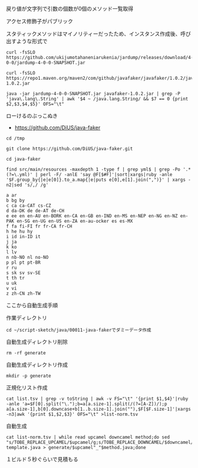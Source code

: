 
戻り値が文字列で引数の個数が0個のメソッド一覧取得

アクセス修飾子がパブリック

スタティックメソッドはマイノリティーだったため、インスタンス作成後、呼び出すような形式で

```
curl -fsSLO https://github.com/ukijumotahaneniarukenia/jardump/releases/download/4-0-0/jardump-4-0-0-SNAPSHOT.jar

curl -fsSLO https://repo1.maven.org/maven2/com/github/javafaker/javafaker/1.0.2/javafaker-1.0.2.jar

java -jar jardump-4-0-0-SNAPSHOT.jar javafaker-1.0.2.jar | grep -P 'java\.lang\.String' | awk '$4 ~ /java.lang.String/ && $7 == 0 {print $2,$3,$4,$5}' OFS="\t"
```

ローけるのぶっこぬき

- https://github.com/DiUS/java-faker

```
cd /tmp

git clone https://github.com/DiUS/java-faker.git

cd java-faker

find src/main/resources -maxdepth 1 -type f | grep yml$ | grep -Po '.*(?=\.yml)' | perl -F/ -anlE 'say @F[$#F]'|sort|xargs|ruby -anle '$F.group_by{|e|e[0]}.to_a.map{|e|puts e[0],e[1].join(",")}' | xargs -n2|sed 's/,/ /g'

a ar
b bg by
c ca ca-CAT cs-CZ
d da-DK de de-AT de-CH
e ee en en-AU en-BORK en-CA en-GB en-IND en-MS en-NEP en-NG en-NZ en-PAK en-SG en-UG en-US en-ZA en-au-ocker es es-MX
f fa fi-FI fr fr-CA fr-CH
h he hu hy
i id in-ID it
j ja
k ko
l lv
n nb-NO nl no-NO
p pl pt pt-BR
r ru
s sk sv sv-SE
t th tr
u uk
v vi
z zh-CN zh-TW
```





ここから自動生成手順


作業ディレクトリ

```
cd ~/script-sketch/java/00011-java-fakerでダミーデータ作成
```

自動生成ディレクトリ削除

```
rm -rf generate
```

自動生成ディレクトリ作成

```
mkdir -p generate
```

正規化リスト作成

```
cat list.tsv | grep -v toString | awk -v FS="\t" '{print $1,$4}'|ruby -anle 'a=$F[0].split("\.");b=a[a.size-1].split(/(?=[A-Z])/);p a[a.size-1],b[0].downcase+b[1..b.size-1].join(""),$F[$F.size-1]'|xargs -n3|awk '{print $1,$2,$3}' OFS="\t" >list-norm.tsv
```

自動生成

```
cat list-norm.tsv | while read upcamel downcamel method;do sed "s/TOBE_REPLACE_UPCAMEL/$upcamel/g;s/TOBE_REPLACE_DOWNCAMEL/$downcamel/g;s/TOBE_REPLACE_METHOD/$method/g;s/App/$upcamel"_"$method/g;" template.java > generate/$upcamel"_"$method.java;done
```


１ビルド５秒ぐらいで見積もる



